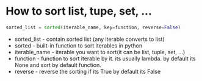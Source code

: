 # How to sort list, tupe, set, ...

```python
sorted_list = sorted(iterable_name, key=function, reverse=False)
```

- sorted_list - contain sorted list (any iterable converts to list)
- sorted - built-in function to sort iterables in python
- iterable_name - iterable you want to sort(it can be list, tuple, set, ...)
- function - function to sort iterable by it. its usually lambda. by default its None and sort by default function.
- reverse - reverse the sorting if its True by default its False
